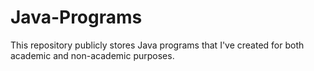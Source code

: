 # Java-Programs
This repository publicly stores Java programs that I've created for both academic and non-academic purposes.
